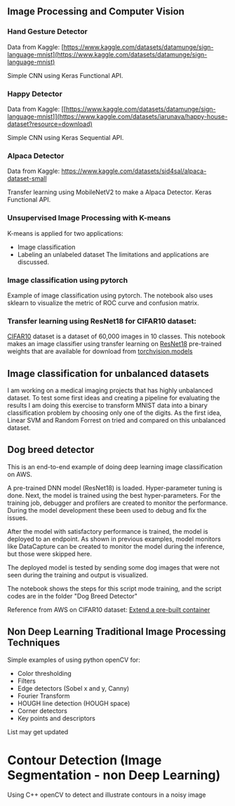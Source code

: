 ## Image Processing and Computer Vision

### Hand Gesture Detector
Data from Kaggle: [https://www.kaggle.com/datasets/datamunge/sign-language-mnist](https://www.kaggle.com/datasets/datamunge/sign-language-mnist)

Simple CNN using Keras Functional API.

### Happy Detector
Data from Kaggle: [[https://www.kaggle.com/datasets/datamunge/sign-language-mnist]](https://www.kaggle.com/datasets/iarunava/happy-house-dataset?resource=download)

Simple CNN using Keras Sequential API.

### Alpaca Detector
Data from Kaggle: https://www.kaggle.com/datasets/sid4sal/alpaca-dataset-small

Transfer learning using MobileNetV2 to make a Alpaca Detector. Keras Functional API. 

### Unsupervised Image Processing with K-means
K-means is applied for two applications:
- Image classification
- Labeling an unlabeled dataset
The limitations and applications are discussed.

### Image classification using pytorch
Example of image classification using pytorch. The notebook also uses sklearn to visualize the metric of ROC curve and confusion matrix.

### Transfer learning using ResNet18 for CIFAR10 dataset:
[CIFAR10](https://www.cs.toronto.edu/~kriz/cifar.html) dataset is a dataset of 60,000 images in 10 classes.
This notebook makes an image classifier using transfer learning on [ResNet18](https://www.sciencedirect.com/topics/computer-science/residual-network#:~:text=ResNet18%20is%20a%2072%2Dlayer,a%20degradation%20of%20the%20output.) pre-trained weights that are available for download from [torchvision.models](https://pytorch.org/vision/stable/models.html)

## Image classification for unbalanced datasets
I am working on a medical imaging projects that has highly unbalanced dataset. To test some first ideas and creating a pipeline for evaluating the results I am doing this exercise to transform MNIST data into a binary classification problem by choosing only one of the digits.
As the first idea, Linear SVM and Random Forrest on tried and compared on this unbalanced dataset.

## Dog breed detector
This is an end-to-end example of doing deep learning image classification on AWS.

A pre-trained DNN model (ResNet18) is loaded. Hyper-parameter tuning is done. Next, the model is trained using the best hyper-parameters. For the training job, debugger and profilers are created to monitor the performance. During the model development these been used to debug and fix the issues.

After the model with satisfactory performance is trained, the model is deployed to an endpoint. As shown in previous examples, model monitors like DataCapture can be created to monitor the model during the inference, but those were skipped here.

The deployed model is tested by sending some dog images that were not seen during the training and output is visualized.

The notebook shows the steps for this script mode training, and the script codes are in the folder "Dog Breed Detector"

Reference from AWS on CIFAR10 dataset: [Extend a pre-built container](https://docs.aws.amazon.com/sagemaker/latest/dg/prebuilt-containers-extend.html)

## Non Deep Learning Traditional Image Processing Techniques
Simple examples of using python openCV for:
- Color thresholding
- Filters
- Edge detectors (Sobel x and y, Canny)
- Fourier Transform
- HOUGH line detection (HOUGH space)
- Corner detectors
- Key points and descriptors

List may get updated

# Contour Detection (Image Segmentation - non Deep Learning)
Using C++ openCV to detect and illustrate contours in a noisy image
